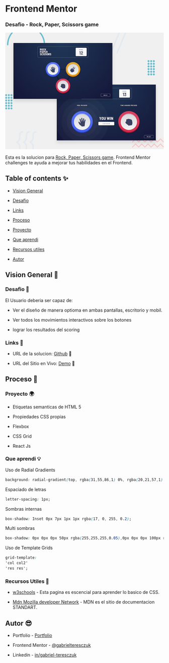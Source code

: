 # Frontend Mentor

### Desafio - Rock, Paper, Scissors game

![Rock, Paper, Scissors game](./public/desktop-preview.jpg)

Esta es la solucion para [Rock, Paper, Scissors game](https://www.frontendmentor.io/challenges/rock-paper-scissors-game-pTgwgvgH). Frontend Mentor challenges te ayuda a mejorar tus habilidades en el Frontend.

## Table of contents ✨

- [Vision General](#vision-general-📑)

- [Desafio](#desafio-🏅)

- [Links](#links-🔗)

- [Proceso](#proceso-🔨)

- [Proyecto](#proyecto-🌍)

- [Que aprendi](#que-aprendi-💡)

- [Recursos utiles](#recursos-utiles-🔔)

- [Autor](#autor-😎)

## Vision General 📑

### Desafio 🏅

El Usuario deberia ser capaz de:

- Ver el diseño de manera optioma en ambas pantallas, escritorio y mobil.

- Ver todos los movimientos interactivos sobre los botones

- lograr los resultados del scoring

### Links 🔗

- URL de la solucion: [Github](https://github.com/gabrielteresczuk/rock-paper-scissors) 📌

- URL del Sitio en Vivo: [Demo](https://gabrielteresczuk.github.io/rock-paper-scissors/) 👀

## Proceso 🔨

### Proyecto 🌍

- Etiquetas semanticas de HTML 5

- Propiedades CSS propias

- Flexbox

- CSS Grid

- React Js

### Que aprendi 💡

Uso de Radial Gradients

```css
background: radial-gradient(top, rgba(31,55,86,1) 0%, rgba(20,21,57,1) 100%);
```

Espaciado de letras

```css
letter-spacing: 1px;
```

Sombras internas

```css
box-shadow: Inset 0px 7px 1px 1px rgba(17, 0, 255, 0.2);
```

Multi sombras

```css
box-shadow: 0px 0px 0px 50px rgba(255,255,255,0.05),0px 0px 0px 100px rgba(255,255,255,0.05),0px 0px 0px 150px rgba(255,255,255,0.05);
```

Uso de Template Grids

```css
grid-template:
'col col2'
'res res';
```

### Recursos Utiles 🔔

- [w3schools](https://www.w3schools.com/css/) - Esta pagina es escencial para aprender lo basico de CSS.

- [Mdn Mozilla developer Network](https://developer.mozilla.org/es/docs/Web/CSS/CSS_Grid_Layout) - MDN es el sitio de documentacion STANDART.

## Autor 😎

- Portfolio - [Portfolio](https://gabrielteresczuk.github.io/portfolio2/)

- Frontend Mentor - [@gabrielteresczuk](https://www.frontendmentor.io/profile/gabrielteresczuk)

- Linkedin - [in/gabriel-teresczuk](https://www.linkedin.com/in/gabriel-teresczuk/)